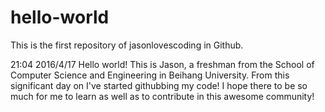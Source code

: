 # hello-world
This is the first repository of jasonlovescoding in Github.

21:04 2016/4/17
Hello world! This is Jason, a freshman from the School of Computer Science and Engineering in Beihang University.
From this significant day on I've started githubbing my code!
I hope there to be so much for me to learn as well as to contribute in this awesome community!
